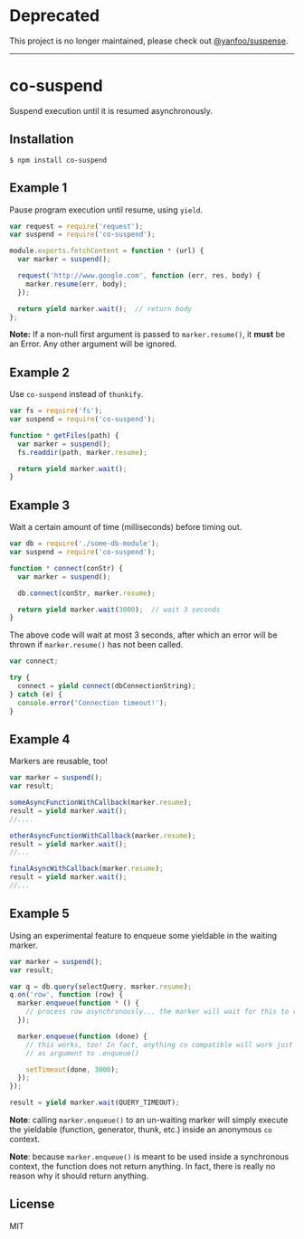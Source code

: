 # Deprecated

This project is no longer maintained, please check out [@yanfoo/suspense](https://www.npmjs.com/package/@yanfoo/suspense).

---

# co-suspend

Suspend execution until it is resumed asynchronously.

## Installation

```
$ npm install co-suspend
```

## Example 1

Pause program execution until resume, using `yield`.

```javascript
var request = require('request');
var suspend = require('co-suspend');

module.exports.fetchContent = function * (url) {
  var marker = suspend();

  request('http://www.google.com', function (err, res, body) {
    marker.resume(err, body);
  });

  return yield marker.wait();  // return body
};
```

**Note:** If a non-null first argument is passed to `marker.resume()`, it **must** be an Error.
Any other argument will be ignored.


## Example 2

Use `co-suspend` instead of `thunkify`.

```javascript
var fs = require('fs');
var suspend = require('co-suspend');

function * getFiles(path) {
  var marker = suspend();
  fs.readdir(path, marker.resume);

  return yield marker.wait();
}
```

## Example 3

Wait a certain amount of time (milliseconds) before timing out.

```javascript
var db = require('./some-db-module');
var suspend = require('co-suspend');

function * connect(conStr) {
  var marker = suspend();

  db.connect(conStr, marker.resume);

  return yield marker.wait(3000);  // wait 3 seconds
}
```

The above code will wait at most 3 seconds, after which an error will be thrown if
`marker.resume()` has not been called.

```javascript
var connect;

try {
  connect = yield connect(dbConnectionString);
} catch (e) {
  console.error('Connection timeout!');
}
```

## Example 4

Markers are reusable, too!

```javascript
var marker = suspend();
var result;

someAsyncFunctionWithCallback(marker.resume);
result = yield marker.wait();
//....

otherAsyncFunctionWithCallback(marker.resume);
result = yield marker.wait();
//...

finalAsyncWithCallback(marker.resume);
result = yield marker.wait();
//...
```

## Example 5

Using an experimental feature to enqueue some yieldable in the waiting marker.

```javascript
var marker = suspend();
var result;

var q = db.query(selectQuery, marker.resume);
q.on('row', function (row) {
  marker.enqueue(function * () {
    // process row asynchronously... the marker will wait for this to return!
  });

  marker.enqueue(function (done) {
    // this works, too! In fact, anything co compatible will work just fine
    // as argument to .enqueue()

    setTimeout(done, 3000);
  });
});

result = yield marker.wait(QUERY_TIMEOUT);
```

**Note**: calling `marker.enqueue()` to an un-waiting marker will simply execute
the yieldable (function, generator, thunk, etc.) inside an anonymous `co` context.

**Note**: because `marker.enqueue()` is meant to be used inside a synchronous
context, the function does not return anything. In fact, there is really no reason
why it should return anything.


## License

MIT
